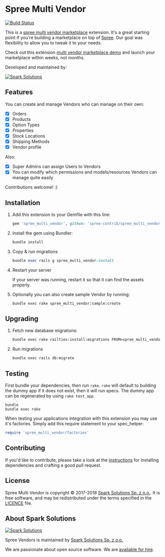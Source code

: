 # Spree Multi Vendor

[![Build Status](https://travis-ci.org/spree-contrib/spree_multi_vendor.svg?branch=master)](https://travis-ci.org/spree-contrib/spree_multi_vendor)

This is a [spree multi vendor marketplace](https://spreecommerce.org/use-cases/multi-vendor-marketplace/) extension. It's a great starting point if you're building a marketplace on top of [Spree](https://spreecommerce.org). Our goal was flexibility to allow you to tweak it to your needs. 

Check out this extension [multi vendor marketplace demo](https://spreecommerce.org/launch-a-multi-vendor-marketplace-within-a-few-weeks-with-spree-commerce/) and launch your marketplace within weeks, not months.

Developed and maintained by:

[![Spark Solutions](http://sparksolutions.co/wp-content/uploads/2015/01/logo-ss-tr-221x100.png)][spark]

## Features

You can create and manage Vendors who can manage on their own:

- [X] Orders
- [X] Products
- [X] Option Types
- [X] Properties
- [X] Stock Locations
- [X] Shipping Methods
- [X] Vendor profile

Also:
- [X] Super Admins can assign Users to Vendors
- [X] You can modify which permissions and models/resources Vendors can manage quite easily

Contributions welcome! :)

## Installation

1. Add this extension to your Gemfile with this line:
    ```ruby
    gem 'spree_multi_vendor', github: 'spree-contrib/spree_multi_vendor'
    ```

2. Install the gem using Bundler:
    ```ruby
    bundle install
    ```

3. Copy & run migrations
    ```ruby
    bundle exec rails g spree_multi_vendor:install
    ```

4. Restart your server

    If your server was running, restart it so that it can find the assets properly.

5. Optionally you can also create sample Vendor by running:

   ```bash
   bundle exec rake spree_multi_vendor:sample:create
   ```

## Upgrading

1. Fetch new database migrations:

    ```bash
    bundle exec rake railties:install:migrations FROM=spree_multi_vendor
    ```

2. Run migrations

    ```bash
    bundle exec rails db:migrate
    ```

## Testing

First bundle your dependencies, then run `rake`. `rake` will default to building the dummy app if it does not exist, then it will run specs. The dummy app can be regenerated by using `rake test_app`.

```shell
bundle
bundle exec rake
```

When testing your applications integration with this extension you may use it's factories.
Simply add this require statement to your spec_helper:

```ruby
require 'spree_multi_vendor/factories'
```

## Contributing

If you'd like to contribute, please take a look at the
[instructions](CONTRIBUTING.md) for installing dependencies and crafting a good
pull request.

## License

Spree Multi Vendor is copyright © 2017-2018
[Spark Solutions Sp. z o.o.][spark]. It is free software,
and may be redistributed under the terms specified in the
[LICENCE](LICENSE) file.

[LICENSE]: https://github.com/spark-solutions/spree_braintree_vzero/blob/master/LICENSE

## About Spark Solutions

[![Spark Solutions](http://sparksolutions.co/wp-content/uploads/2015/01/logo-ss-tr-221x100.png)][spark]

Spree Vendors is maintained by [Spark Solutions Sp. z o.o.](http://sparksolutions.co?utm_source=github)

We are passionate about open source software.
We are [available for hire][spark].

[spark]:http://sparksolutions.co?utm_source=github
